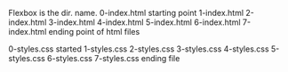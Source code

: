 Flexbox is the dir. name.
0-index.html starting point
1-index.html
2-index.html
3-index.html
4-index.html
5-index.html
6-index.html
7-index.html ending point of html files

0-styles.css started
1-styles.css
2-styles.css
3-styles.css
4-styles.css
5-styles.css
6-styles.css
7-styles.css ending file
